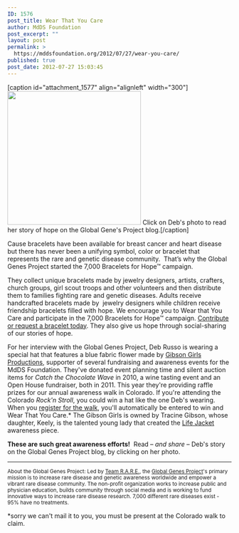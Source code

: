 ```yaml
---
ID: 1576
post_title: Wear That You Care
author: MdDS Foundation
post_excerpt: ""
layout: post
permalink: >
  https://mddsfoundation.org/2012/07/27/wear-you-care/
published: true
post_date: 2012-07-27 15:03:45
---
```

[caption id="attachment_1577" align="alignleft" width="300"]<a href="http://globalgenes.org/mal-de-debarquement-syndrome-a-rare-and-often-misdiagnosed-neurological-syndrome/"><img class="size-medium wp-image-1577" title="Global Genes Project: Hope. It's in My Genes." src="http://mddsfoundation.files.wordpress.com/2012/07/globalgenesdr.jpg?w=300" alt="" width="300" height="300" /></a> Click on Deb's photo to read her story of hope on the Global Gene's Project blog.[/caption]

Cause bracelets have been available for breast cancer and heart disease but there has never been a unifying symbol, color or bracelet that represents the rare and genetic disease community.  That’s why the Global Genes Project started the 7,000 Bracelets for Hope™ campaign.

They collect unique bracelets made by jewelry designers, artists, crafters, church groups, girl scout troops and other volunteers and then distribute them to families fighting rare and genetic diseases. Adults receive handcrafted bracelets made by  jewelry designers while children receive friendship bracelets filled with hope. We encourage you to Wear that You Care and participate in the 7,000 Bracelets for Hope™ campaign. <a title="7,000 Bracelets for Hope™" href="http://globalgenes.org/7000-bracelets-for-hope/" target="_blank" rel="noopener">Contribute or request a bracelet today</a>. They also give us hope through social-sharing of our stories of hope.

For her interview with the Global Genes Project, Deb Russo is wearing a special hat that features a blue fabric flower made by <a title="Gibson Girls Productions on Facebook" href="http://www.facebook.com/pages/Gibson-Girls-Productions/260196824018434" target="_blank" rel="noopener">Gibson Girls Productions</a>, supporter of several fundraising and awareness events for the MdDS Foundation. They've donated event planning time and silent auction items for <em>Catch the Chocolate Wave</em> in 2010, a wine tasting event and an Open House fundraiser, both in 2011. This year they're providing raffle prizes for our annual awareness walk in Colorado. If you're attending the Colorado <em>Rock'n Stroll</em>, you could win a hat like the one Deb's wearing. When you <a title="Register for the 2012 MdDS Walk" href="http://walk4mdds.eventsbot.com">register for the walk</a>, you'll automatically be entered to win and Wear That You Care.* The Gibson Girls is owned by Tracine Gibson, whose daughter, Keely, is the talented young lady that created the <a title="JAM: Life Vest Awareness Mailer" href="http://mddsfoundation.wordpress.com/2012/06/04/jam-life-vest-awareness-mailer/">Life Jacket</a> awareness piece.

<strong>These are such great awareness efforts!</strong>  Read – <em>and share</em> – Deb's story on the Global Genes Project blog, by clicking on her photo.
<small>
* * * * *
About the Global Genes Project:
Led by <a href="http://globalgenes.org/leadership/">Team R.A.R.E.</a>, the <a title="Global Genes Project" href="http://globalgenes.org" target="_blank" rel="noopener">Global Genes Project</a>'s primary mission is to increase rare disease and genetic awareness worldwide and empower a vibrant rare disease community. The non-profit organization works to increase public and physician education, builds community through social media and is working to fund innovative ways to increase rare disease research. 7,000 different rare diseases exist - 95% have no treatments.</small>

*sorry we can't mail it to you, you must be present at the Colorado walk to claim.